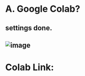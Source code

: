 # A. Google Colab?
## settings done.
## ![image](https://github.com/user-attachments/assets/756f0e0e-5fdc-4912-8f11-7aad1c840879)

# Colab Link:


